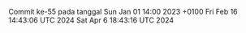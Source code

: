 Commit ke-55 pada tanggal Sun Jan 01 14:00 2023 +0100
Fri Feb 16 14:43:06 UTC 2024
Sat Apr  6 18:43:16 UTC 2024
